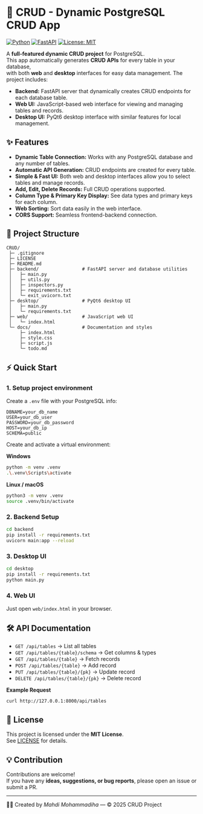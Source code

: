 # 🚀 CRUD - Dynamic PostgreSQL CRUD App

[![Python](https://img.shields.io/badge/python-3.11-blue)]()
[![FastAPI](https://img.shields.io/badge/FastAPI-0.110+-green)]()
[![License: MIT](https://img.shields.io/badge/License-MIT-yellow.svg)]()

A **full-featured dynamic CRUD project** for PostgreSQL.  
This app automatically generates **CRUD APIs** for every table in your database,  
with both **web** and **desktop** interfaces for easy data management. The project includes:

- **Backend:** FastAPI server that dynamically creates CRUD endpoints for each database table.
- **Web UI:** JavaScript-based web interface for viewing and managing tables and records.
- **Desktop UI:** PyQt6 desktop interface with similar features for local management.


## ✨ Features

- **Dynamic Table Connection:** Works with any PostgreSQL database and any number of tables.
- **Automatic API Generation:** CRUD endpoints are created for every table.
- **Simple & Fast UI:** Both web and desktop interfaces allow you to select tables and manage records.
- **Add, Edit, Delete Records:** Full CRUD operations supported.
- **Column Type & Primary Key Display:** See data types and primary keys for each column.
- **Web Sorting:** Sort data easily in the web interface.
- **CORS Support:** Seamless frontend-backend connection.


## 📁 Project Structure
```
CRUD/
 ├─ .gitignore
 ├─ LICENSE
 ├─ README.md
 ├─ backend/                # FastAPI server and database utilities
 │   ├─ main.py
 │   ├─ utils.py
 │   ├─ inspectors.py
 │   ├─ requirements.txt
 │   └─ exit_uvicorn.txt
 ├─ desktop/                # PyQt6 desktop UI
 │   ├─ main.py
 │   └─ requirements.txt
 ├─ web/                    # JavaScript web UI
 │   └─ index.html
 └─ docs/                   # Documentation and styles
     ├─ index.html
     ├─ style.css
     ├─ script.js
     └─ todo.md
```


## ⚡ Quick Start

### 1. Setup project environment
Create a `.env` file with your PostgreSQL info:
```env
DBNAME=your_db_name
USER=your_db_user
PASSWORD=your_db_password
HOST=your_db_ip
SCHEMA=public
```

Create and activate a virtual environment:

**Windows**
```bash
python -m venv .venv
.\.venv\Scripts\activate
```

**Linux / macOS**
```bash
python3 -m venv .venv
source .venv/bin/activate
```


### 2. Backend Setup
```bash
cd backend
pip install -r requirements.txt
uvicorn main:app --reload
```


### 3. Desktop UI
```bash
cd desktop
pip install -r requirements.txt
python main.py
```


### 4. Web UI
Just open `web/index.html` in your browser.


## 🛠️ API Documentation

- `GET /api/tables` → List all tables  
- `GET /api/tables/{table}/schema` → Get columns & types  
- `GET /api/tables/{table}` → Fetch records  
- `POST /api/tables/{table}` → Add record  
- `PUT /api/tables/{table}/{pk}` → Update record  
- `DELETE /api/tables/{table}/{pk}` → Delete record  

**Example Request**
```bash
curl http://127.0.0.1:8000/api/tables
```


## 📜 License
This project is licensed under the **MIT License**.  
See [LICENSE](LICENSE) for details.


## 💡 Contribution
Contributions are welcome!  
If you have any **ideas, suggestions, or bug reports**, please open an issue or submit a PR.  

---

👨‍💻 Created by *Mahdi Mohammadiha* — © 2025 CRUD Project
